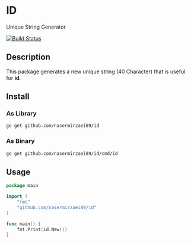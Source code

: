 # ID
Unique String Generator

[![Build Status](https://travis-ci.org/nasermirzaei89/id.svg?branch=master)](https://travis-ci.org/nasermirzaei89/id)

## Description

This package generates a new unique string (40 Character) that is useful for **id**.

## Install

### As Library

```sh
go get github.com/nasermirzaei89/id
```

### As Binary

```sh
go get github.com/nasermirzaei89/id/cmd/id
```

## Usage

```go
package main

import (
	"fmt"
	"github.com/nasermirzaei89/id"
)

func main() {
	fmt.Print(id.New())
}
```
